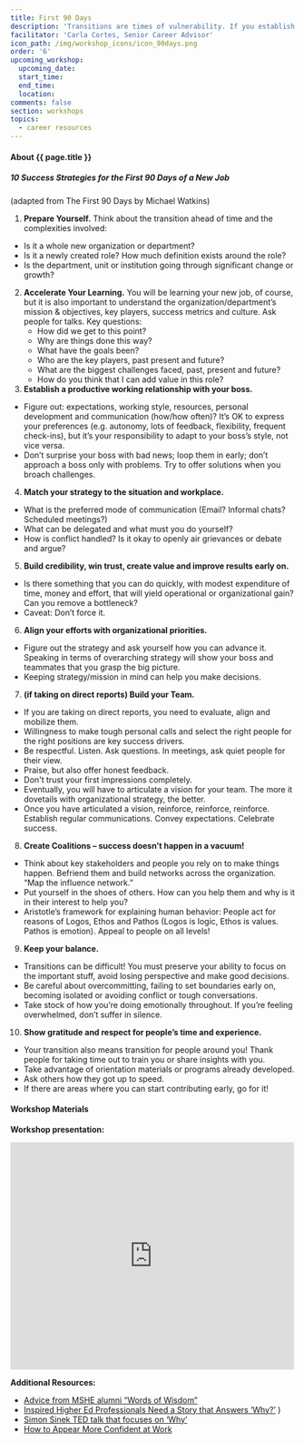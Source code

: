 ```yaml
---
title: First 90 Days
description: 'Transitions are times of vulnerability. If you establish credibility and secure early wins you will build momentum. If you stumble early on, you can get into a hole that’s hard to climb out of.'
facilitator: 'Carla Cortes, Senior Career Advisor'
icon_path: /img/workshop_icons/icon_90days.png
order: '6'
upcoming_workshop:
  upcoming_date:
  start_time:
  end_time:
  location:
comments: false
section: workshops
topics:
  - career resources
---
```


#### About {{ page.title }}

##### 10 Success Strategies for the First 90 Days of a New Job

(adapted from The First 90 Days by Michael Watkins)

1. **Prepare Yourself.** Think about the transition ahead of time and the complexities involved:
  * Is it a whole new organization or department?
  * Is it a newly created role? How much definition exists around the role?
  * Is the department, unit or institution going through significant change or growth?
2. **Accelerate Your Learning.**  You will be learning your new job, of course, but it is also important to understand the organization/department’s mission & objectives, key players, success metrics and culture. Ask people for talks. Key questions:
    * How did we get to this point?
    * Why are things done this way?
    * What have the goals been?
    * Who are the key players, past present and future?
    * What are the biggest challenges faced, past, present and future?
    * How do you think that I can add value in this role?
3. **Establish a productive working relationship with your boss.**
  * Figure out: expectations, working style, resources, personal development and communication (how/how often)? It’s OK to express your preferences (e.g. autonomy, lots of feedback, flexibility, frequent check-ins), but it’s your responsibility to adapt to your boss’s style, not vice versa.
  * Don’t surprise your boss with bad news; loop them in early; don’t approach a boss only with problems. Try to offer solutions when you broach challenges.
4. **Match your strategy to the situation and workplace.**
  * What is the preferred mode of communication (Email? Informal chats? Scheduled meetings?)
  * What can be delegated and what must you do yourself?
  * How is conflict handled? Is it okay to openly air grievances or debate and argue?
5. **Build credibility, win trust, create value and improve results early on.**
  * Is there something that you can do quickly, with modest expenditure of time, money and effort, that will yield operational or organizational gain? Can you remove a bottleneck?
  * Caveat: Don’t force it.
6. **Align your efforts with organizational priorities.**
  * Figure out the strategy and ask yourself how you can advance it. Speaking in terms of overarching strategy will show your boss and teammates that you grasp the big picture.
  * Keeping strategy/mission in mind can help you make decisions.
7. **(if taking on direct reports) Build your Team.**
  * If you are taking on direct reports, you need to evaluate, align and mobilize them.
  * Willingness to make tough personal calls and select the right people for the right positions are key success drivers.
  * Be respectful. Listen. Ask questions. In meetings, ask quiet people for their view.
  * Praise, but also offer honest feedback.
  * Don't trust your first impressions completely.
  * Eventually, you will have to articulate a vision for your team. The more it dovetails with organizational strategy, the better.
  * Once you have articulated a vision, reinforce, reinforce, reinforce.  Establish regular communications. Convey expectations. Celebrate success.
8. **Create Coalitions – success doesn’t happen in a vacuum!**
  * Think about key stakeholders and people you rely on to make things happen. Befriend them and build networks across the organization. “Map the influence network.”
  * Put yourself in the shoes of others. How can you help them and why is it in their interest to help you?
  * Aristotle’s framework for explaining human behavior:  People act for reasons of Logos, Ethos and Pathos (Logos is logic, Ethos is values. Pathos is emotion). Appeal to people on all levels!
9. **Keep your balance.**
  * Transitions can be difficult! You must preserve your ability to focus on the important stuff, avoid losing perspective and make good decisions.
  * Be careful about overcommitting, failing to set boundaries early on, becoming isolated or avoiding conflict or tough conversations.
  * Take stock of how you’re doing emotionally throughout. If you’re feeling overwhelmed, don’t suffer in silence.
10. **Show gratitude and respect for people’s time and experience.**
  * Your transition also means transition for people around you! Thank people for taking time out to train you or share insights with you.
  * Take advantage of orientation materials or programs already developed.
  * Ask others how they got up to speed.
  * If there are areas where you can start contributing early, go for it!

#### Workshop Materials

**Workshop presentation:**

<iframe src="https://northwestern.app.box.com/embed/s/fsiyeesbd4zlpvj2pwy9r3ozn1wjoq1o" width="500" height="400" frameborder="0" allowfullscreen webkitallowfullscreen msallowfullscreen></iframe>

**Additional Resources:**

- [Advice from MSHE alumni “Words of Wisdom”](https://northwestern.box.com/s/uymvkw6p4aj7t0x3r22hrv93whpl37uw)
- [Inspired Higher Ed Professionals Need a Story that Answers ‘Why?’](https://www.higheredjobs.com/Articles/articleDisplay.cfm?ID=1582&Title=Inspired%2520Higher%2520Ed%2520Professionals%2520Need%2520a%2520Story%2520That%2520Answers%2520%25E2%2580%2598Why%253F%25E2%2580%2599)
)
- [Simon Sinek TED talk that focuses on ‘Why’](https://www.ted.com/talks/simon_sinek_how_great_leaders_inspire_action)
- [How to Appear More Confident at Work](https://www.higheredjobs.com/Articles/articleDisplay.cfm?ID=1582&Title=Inspired%2520Higher%2520Ed%2520Professionals%2520Need%2520a%2520Story%2520That%2520Answers%2520%25E2%2580%2598Why%253F%25E2%2580%2599)
